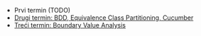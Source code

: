 - Prvi termin (TODO)
- [Drugi termin: BDD, Equivalence Class Partitioning, Cucumber](./02.md)
- [Treći termin: Boundary Value Analysis](./03.md)
